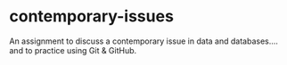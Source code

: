# contemporary-issues
An assignment to discuss a contemporary issue in data and databases.... and to practice using Git &amp; GitHub.
